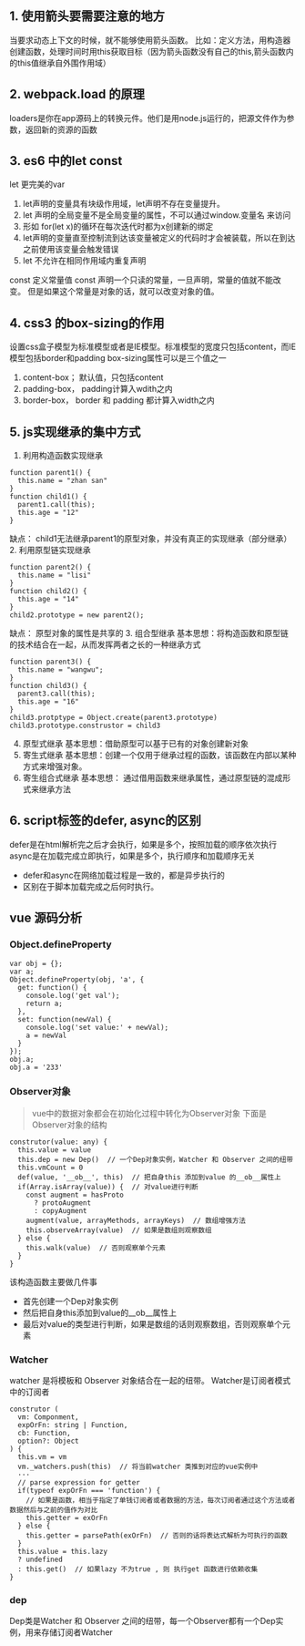 ## 1. 使用箭头要需要注意的地方
当要求动态上下文的时候，就不能够使用箭头函数。
比如：定义方法，用构造器创建函数，处理时间时用this获取目标（因为箭头函数没有自己的this,箭头函数内的this值继承自外围作用域）

## 2. webpack.load 的原理
loaders是你在app源码上的转换元件。他们是用node.js运行的，把源文件作为参数，返回新的资源的函数

## 3. es6 中的let const
let 更完美的var
1. let声明的变量具有块级作用域，let声明不存在变量提升。
2. let 声明的全局变量不是全局变量的属性，不可以通过window.变量名 来访问
3. 形如 for(let x)的循环在每次迭代时都为x创建新的绑定
4. let声明的变量直至控制流到达该变量被定义的代码时才会被装载，所以在到达之前使用该变量会触发错误
5. let 不允许在相同作用域内重复声明

const 定义常量值
const 声明一个只读的常量，一旦声明，常量的值就不能改变。
但是如果这个常量是对象的话，就可以改变对象的值。

## 4. css3 的box-sizing的作用
设置css盒子模型为标准模型或者是IE模型。标准模型的宽度只包括content，而IE模型包括border和padding
box-sizing属性可以是三个值之一
1. content-box； 默认值，只包括content
2. padding-box， padding计算入wdith之内
3. border-box， border 和 padding 都计算入width之内

## 5. js实现继承的集中方式
1. 利用构造函数实现继承
```
function parent1() {
  this.name = "zhan san"
}
function child1() {
  parent1.call(this);
  this.age = "12"
}
```
缺点： child1无法继承parent1的原型对象，并没有真正的实现继承（部分继承）
2. 利用原型链实现继承
```
function parent2() {
  this.name = "lisi"
}
function child2() {
  this.age = "14"
}
child2.prototype = new parent2();
```
缺点： 原型对象的属性是共享的
3. 组合型继承
基本思想：将构造函数和原型链的技术结合在一起，从而发挥两者之长的一种继承方式
```
function parent3() {
  this.name = "wangwu";
}
function child3() {
  parent3.call(this);
  this.age = "16"
}
child3.protptype = Object.create(parent3.prototype)
child3.prototype.construstor = child3
```
4. 原型式继承
基本思想：借助原型可以基于已有的对象创建新对象
5. 寄生式继承
基本思想：创建一个仅用于继承过程的函数，该函数在内部以某种方式来增强对象。
6. 寄生组合式继承
基本思想： 通过借用函数来继承属性，通过原型链的混成形式来继承方法

## 6. script标签的defer, async的区别
defer是在html解析完之后才会执行，如果是多个，按照加载的顺序依次执行
async是在加载完成立即执行，如果是多个，执行顺序和加载顺序无关
* defer和async在网络加载过程是一致的，都是异步执行的
* 区别在于脚本加载完成之后何时执行。


## vue 源码分析
### Object.defineProperty
```
var obj = {};
var a;
Object.defineProperty(obj, 'a', {
  get: function() {
    console.log('get val');
    return a;
  },
  set: function(newVal) {
    console.log('set value:' + newVal);
    a = newVal
  }
});
obj.a;
obj.a = '233'
```
### Observer对象
> vue中的数据对象都会在初始化过程中转化为Observer对象
下面是Observer对象的结构
```
construtor(value: any) {
  this.value = value
  this.dep = new Dep()  // 一个Dep对象实例，Watcher 和 Observer 之间的纽带
  this.vmCount = 0
  def(value, '__ob__', this)  // 把自身this 添加到value 的__ob__属性上
  if(Array.isArray(value)) {  // 对value进行判断
    const augment = hasProto
      ? protoAugment
      : copyAugment
    augment(value, arrayMethods, arrayKeys)  // 数组增强方法
    this.observeArray(value)  // 如果是数组则观察数组
  } else {
    this.walk(value)  // 否则观察单个元素
  }
}
```

该构造函数主要做几件事
* 首先创建一个Dep对象实例
* 然后把自身this添加到value的__ob__属性上
* 最后对value的类型进行判断，如果是数组的话则观察数组，否则观察单个元素

### Watcher
watcher 是将模板和 Observer 对象结合在一起的纽带。 Watcher是订阅者模式中的订阅者
```
construtor (
  vm: Componment,
  expOrFn: string | Function,
  cb: Function,
  option?: Object
) {
  this.vm = vm
  vm._watchers.push(this)  // 将当前watcher 类推到对应的vue实例中
  ···
  // parse expression for getter
  if(typeof expOrFn === 'function') {
    // 如果是函数，相当于指定了单钱订阅者或者数据的方法，每次订阅者通过这个方法或者数据然后与之前的值作为对比
    this.getter = exOrFn
  } else {
    this.getter = parsePath(exOrFn)  // 否则的话将表达式解析为可执行的函数
  }
  this.value = this.lazy
  ? undefined
  : this.get()  // 如果lazy 不为true , 则 执行get 函数进行依赖收集
}
```

### dep
Dep类是Watcher 和 Observer 之间的纽带，每一个Observer都有一个Dep实例，用来存储订阅者Watcher